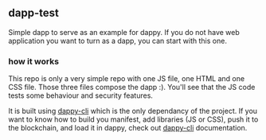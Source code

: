 ## dapp-test

Simple dapp to serve as an example for dappy. If you do not have web application you want to turn as a dapp, you can start with this one.

### how it works

This repo is only a very simple repo with one JS file, one HTML and one CSS file. Those three files compose the dapp :). You'll see that the JS code tests some behaviour and security features.

It is built using [dappy-cli](https://github.com/fabcotech/dappy-cli) which is the only dependancy of the project. If you want to know how to build you manifest, add libraries (JS or CSS), push it to the blockchain, and load it in dappy, check out [dappy-cli](https://github.com/fabcotech/dappy-cli) documentation.
